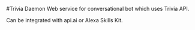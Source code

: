 #Trivia Daemon
Web service for conversational bot which uses Trivia API.

Can be integrated with api.ai or Alexa Skills Kit.